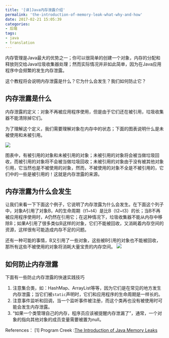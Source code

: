 ```yaml
---
title: '[译]Java内存泄露介绍'
permalink: 'the-introduction-of-memory-leak-what-why-and-how'
date: 2017-02-21 15:05:39
categories:
- 后端
tags:
- java
- translation
---
```

内存管理是Java最大的优势之一；你可以很简单的创建一个对象，内存的分配和释放则交给Java垃圾收集器处理；然而实际情况并非如此简单，因为在Java应用程序中会频繁的发生内存泄露。

这个教程将会说明内存泄露是什么？它为什么会发生？我们如何防止它？
## 内存泄露是什么
内存泄露的定义：对象不再被应用程序使用，但是由于它们还在被引用，垃圾收集器不能清除掉它们。

为了理解这个定义，我们需要理解对象在内存中的状态；下面的图表说明什么是未被使用和未被引用。

![](http://oncj6b2vl.bkt.clouddn.com/FgwzTgT7v_YeTJ0Y_pWnoJXyfeHg.jpeg)

图表中，有被引用的对象和未被引用的对象；未被引用的对象将会被当做垃圾回收，而被引用的对象将不会被当做垃圾回收；未被引用的对象由于没有被其他对象引用，它当然也是不被使用的对象，然而，不被使用的对象不全是不被引用的，它们中的一些是被引用的！这就是内存泄露的来源。

## 内存泄露为什么会发生
让我们来看一下下面这个例子，它说明了内存泄露为什么会发生。在下面这个列子中，对象A引用了对象B，A的生命周期（t1~t4）是比B（t2~t3）的长；当B不再被应用程序使用时，A仍然在引用它；在这种情况下，垃圾收集器不能从内存中移除B；如果A引用了很多类似B这样的对象，它们不能被回收，又消耗着内存空间的资源，这样很有可能造成内存不足的问题。

还有一种可能的事情，B又引用了一些对象，这些被B引用的对象也不能被回收，那所有这些不被使用的对象将消耗大量宝贵的内存空间。
![](http://oncj6b2vl.bkt.clouddn.com/Fm3d2a94sdbY4mb5ua-_BjAusKbq.jpeg)

## 如何防止内存泄露
下面有一些防止内存泄露的快速实践技巧
1. 注意集合类，如：HashMap、ArrayList等等，因为它们是在常见的地方发生内存泄露；当它们被`static`声明时，它们和应用程序的生命周期是一样长的。
2. 注意事件监听和回调，当一个监听事件被注册，而这个类再也没有被使用时可能会发生内存泄露。
3. “如果一个类管理自己的内存，程序员应该被提醒内存泄漏了”，通常，一个对象的指向其他对象的成员变量需要被置为null。

References：
[1] Program Creek :[The Introduction of Java Memory Leaks](http://www.programcreek.com/2013/10/the-introduction-of-memory-leak-what-why-and-how/)
